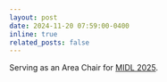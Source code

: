 ```yaml
---
layout: post
date: 2024-11-20 07:59:00-0400
inline: true
related_posts: false
---
```

Serving as an Area Chair for [MIDL 2025](https://2025.midl.io/organization).
